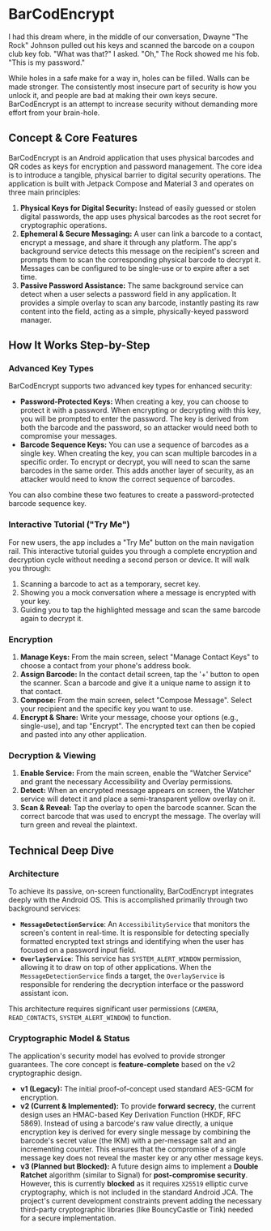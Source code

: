 # BarCodEncrypt

I had this dream where, in the middle of our conversation, Dwayne "The Rock" Johnson pulled out his keys and scanned the barcode on a coupon club key fob.
"What was that?" I asked.
"Oh," The Rock showed me his fob. "This is my password."

While holes in a safe make for a way in, holes can be filled. Walls can be made stronger. The consistently most insecure part of security is how you unlock it, and people are bad at making their own keys secure. BarCodEncrypt is an attempt to increase security without demanding more effort from your brain-hole.

## Concept & Core Features

BarCodEncrypt is an Android application that uses physical barcodes and QR codes as keys for encryption and password management. The core idea is to introduce a tangible, physical barrier to digital security operations. The application is built with Jetpack Compose and Material 3 and operates on three main principles:

1.  **Physical Keys for Digital Security:** Instead of easily guessed or stolen digital passwords, the app uses physical barcodes as the root secret for cryptographic operations.
2.  **Ephemeral & Secure Messaging:** A user can link a barcode to a contact, encrypt a message, and share it through any platform. The app's background service detects this message on the recipient's screen and prompts them to scan the corresponding physical barcode to decrypt it. Messages can be configured to be single-use or to expire after a set time.
3.  **Passive Password Assistance:** The same background service can detect when a user selects a password field in any application. It provides a simple overlay to scan any barcode, instantly pasting its raw content into the field, acting as a simple, physically-keyed password manager.

## How It Works Step-by-Step

### Advanced Key Types

BarCodEncrypt supports two advanced key types for enhanced security:

*   **Password-Protected Keys:** When creating a key, you can choose to protect it with a password. When encrypting or decrypting with this key, you will be prompted to enter the password. The key is derived from both the barcode and the password, so an attacker would need both to compromise your messages.
*   **Barcode Sequence Keys:** You can use a sequence of barcodes as a single key. When creating the key, you can scan multiple barcodes in a specific order. To encrypt or decrypt, you will need to scan the same barcodes in the same order. This adds another layer of security, as an attacker would need to know the correct sequence of barcodes.

You can also combine these two features to create a password-protected barcode sequence key.

### Interactive Tutorial ("Try Me")

For new users, the app includes a "Try Me" button on the main navigation rail. This interactive tutorial guides you through a complete encryption and decryption cycle without needing a second person or device. It will walk you through:
1.  Scanning a barcode to act as a temporary, secret key.
2.  Showing you a mock conversation where a message is encrypted with your key.
3.  Guiding you to tap the highlighted message and scan the same barcode again to decrypt it.

### Encryption
1.  **Manage Keys:** From the main screen, select "Manage Contact Keys" to choose a contact from your phone's address book.
2.  **Assign Barcode:** In the contact detail screen, tap the '+' button to open the scanner. Scan a barcode and give it a unique name to assign it to that contact.
3.  **Compose:** From the main screen, select "Compose Message". Select your recipient and the specific key you want to use.
4.  **Encrypt & Share:** Write your message, choose your options (e.g., single-use), and tap "Encrypt". The encrypted text can then be copied and pasted into any other application.

### Decryption & Viewing
1.  **Enable Service:** From the main screen, enable the "Watcher Service" and grant the necessary Accessibility and Overlay permissions.
2.  **Detect:** When an encrypted message appears on screen, the Watcher service will detect it and place a semi-transparent yellow overlay on it.
3.  **Scan & Reveal:** Tap the overlay to open the barcode scanner. Scan the correct barcode that was used to encrypt the message. The overlay will turn green and reveal the plaintext.

## Technical Deep Dive

### Architecture
To achieve its passive, on-screen functionality, BarCodEncrypt integrates deeply with the Android OS. This is accomplished primarily through two background services:
* **`MessageDetectionService`**: An `AccessibilityService` that monitors the screen's content in real-time. It is responsible for detecting specially formatted encrypted text strings and identifying when the user has focused on a password input field.
* **`OverlayService`**: This service has `SYSTEM_ALERT_WINDOW` permission, allowing it to draw on top of other applications. When the `MessageDetectionService` finds a target, the `OverlayService` is responsible for rendering the decryption interface or the password assistant icon.

This architecture requires significant user permissions (`CAMERA`, `READ_CONTACTS`, `SYSTEM_ALERT_WINDOW`) to function.

### Cryptographic Model & Status
The application's security model has evolved to provide stronger guarantees. The core concept is **feature-complete** based on the v2 cryptographic design.

* **v1 (Legacy):** The initial proof-of-concept used standard AES-GCM for encryption.
* **v2 (Current & Implemented):** To provide **forward secrecy**, the current design uses an HMAC-based Key Derivation Function (HKDF, RFC 5869). Instead of using a barcode's raw value directly, a unique encryption key is derived for every single message by combining the barcode's secret value (the IKM) with a per-message salt and an incrementing counter. This ensures that the compromise of a single message key does not reveal the master key or any other message keys.
* **v3 (Planned but Blocked):** A future design aims to implement a **Double Ratchet** algorithm (similar to Signal) for **post-compromise security**. However, this is currently **blocked** as it requires `X25519` elliptic curve cryptography, which is not included in the standard Android JCA. The project's current development constraints prevent adding the necessary third-party cryptographic libraries (like BouncyCastle or Tink) needed for a secure implementation.
